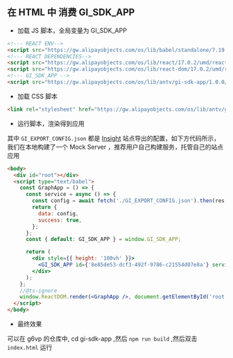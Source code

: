## 在 HTML 中 消费 GI_SDK_APP

- 加载 JS 脚本，全局变量为 GI_SDK_APP

```html
<!--- REACT ENV-->
<script src="https://gw.alipayobjects.com/os/lib/babel/standalone/7.19.2/babel.min.js"></script>
<!--- REACT DEPENDENCIES-->
<script src="https://gw.alipayobjects.com/os/lib/react/17.0.2/umd/react.production.min.js"></script>
<script src="https://gw.alipayobjects.com/os/lib/react-dom/17.0.2/umd/react-dom.production.min.js"></script>
<!--- GI_SDK_APP -->
<script src="https://gw.alipayobjects.com/os/lib/antv/gi-sdk-app/1.0.0/dist/index.min.js"></script>
```

- 加载 CSS 脚本

```html
<link rel="stylesheet" href="https://gw.alipayobjects.com/os/lib/antv/gi-sdk-app/1.0.0/dist/index.css" />
```

- 运行脚本，渲染得到应用

其中 `GI_EXPORT_CONFIG.json` 都是 [Insight](https://insight.antv.antgroup.com) 站点导出的配置，如下方代码所示，我们在本地构建了一个 Mock Server ，推荐用户自己构建服务，托管自己的站点应用

```html
<body>
  <div id="root"></div>
  <script type="text/babel">
    const GraphApp = () => {
      const service = async () => {
        const config = await fetch('./GI_EXPORT_CONFIG.json').then(res => res.json());
        return {
          data: config,
          success: true,
        };
      };
      const { default: GI_SDK_APP } = window.GI_SDK_APP;

      return (
        <div style={{ height: '100vh' }}>
          <GI_SDK_APP id={'8e85de53-dcf3-492f-9786-c21554d07e8a'} service={service} />
        </div>
      );
    };
    //@ts-ignore
    window.ReactDOM.render(<GraphApp />, document.getElementById('root'));
  </script>
</body>
```

- 最终效果

可以在 g6vp 的仓库中, cd gi-sdk-app ,然后 `npm run build` ,然后双击 `index.html` 运行
